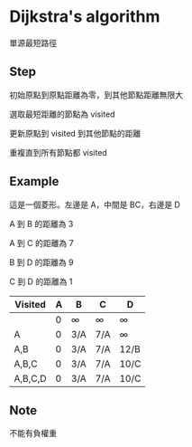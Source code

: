 # Dijkstra's algorithm

單源最短路徑

## Step 

初始原點到原點距離為零，到其他節點距離無限大

選取最短距離的節點為 visited

更新原點到 visited 到其他節點的距離

重複直到所有節點都 visited

## Example

這是一個菱形。左邊是 A，中間是 BC，右邊是 D

A 到 B 的距離為 3

A 到 C 的距離為 7

B 到 D 的距離為 9

C 到 D 的距離為 1

| Visited | A  | B   | C   | D    |
|---------|----|-----|-----|------|
|         | 0  | ∞   | ∞   | ∞    |
| A       | 0  | 3/A | 7/A | ∞    |
| A,B     | 0  | 3/A | 7/A | 12/B |
| A,B,C   | 0  | 3/A | 7/A | 10/C |
| A,B,C,D | 0  | 3/A | 7/A | 10/C |


## Note

不能有負權重



